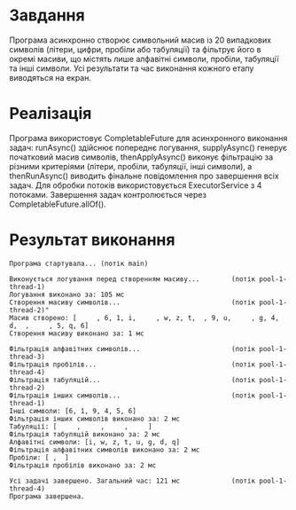 # Завдання

Програма асинхронно створює символьний масив із 20 випадкових символів (літери, цифри, пробіли або табуляції) та фільтрує його в окремі масиви, що містять лише алфавітні символи, пробіли, табуляції та інші символи. Усі результати та час виконання кожного етапу виводяться на екран.

# Реалізація

Програма використовує CompletableFuture для асинхронного виконання задач: runAsync() здійснює попереднє логування, supplyAsync() генерує початковий масив символів, thenApplyAsync() виконує фільтрацію за різними критеріями (літери, пробіли, табуляції, інші символи), а thenRunAsync() виводить фінальне повідомлення про завершення всіх задач. Для обробки потоків використовується ExecutorService з 4 потоками. Завершення задач контролюється через CompletableFuture.allOf().

# Результат виконання
```
Програма стартувала... (потік main)

Виконується логування перед створенням масиву...        (потік pool-1-thread-1)
Логування виконано за: 105 мс
Створення масиву символів...                            (потік pool-1-thread-2)"
Масив створено: [     , 6, 1, i,     , w, z, t,  , 9, u,     , g, 4, d,  ,     , 5, q, 6]
Створення масиву виконано за: 1 мс

Фільтрація алфавітних символів...                       (потік pool-1-thread-3)
Фільтрація пробілів...                                  (потік pool-1-thread-4)
Фільтрація табуляцій...                                 (потік pool-1-thread-2)
Фільтрація інших символів...                            (потік pool-1-thread-1)
Інші символи: [6, 1, 9, 4, 5, 6]
Фільтрація інших символів виконано за: 2 мс
Табуляції: [     ,     ,     ,     ]
Фільтрація табуляцій виконано за: 2 мс
Алфавітні символи: [i, w, z, t, u, g, d, q]
Фільтрація алфавітних символів виконано за: 2 мс
Пробіли: [ ,  ]
Фільтрація пробілів виконано за: 2 мс

Усі задачі завершено. Загальний час: 121 мс             (потік pool-1-thread-4)
Програма завершена.
```